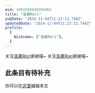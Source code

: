 ```yaml
---
mid: 3493284846504465
title: "洛蓠Rori"
pubDate: "2024-11-04T11:22:13.748Z"
updatedDate: "2024-11-04T11:22:13.748Z"
profile:
  {
    Nickname: ["洛蓠Rori"],
  }
---
```


关注[洛蓠Rori](https://space.bilibili.com/3493284846504465)谢谢喵~ 关注[洛蓠Rori](https://space.bilibili.com/3493284846504465)谢谢喵~

## 此条目有待补充
你可以在[这里](https://github.com/Yuhanawa/VTuber.ICU-Content/edit/master/v/洛蓠Rori/index.md)编辑本文
